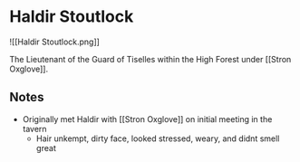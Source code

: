 # Haldir Stoutlock

![[Haldir Stoutlock.png]]

The Lieutenant of the Guard of Tiselles within the High Forest under [[Stron Oxglove]].

## Notes

- Originally met Haldir with [[Stron Oxglove]] on initial meeting in the tavern
	-  Hair unkempt, dirty face, looked stressed, weary, and didnt smell great
